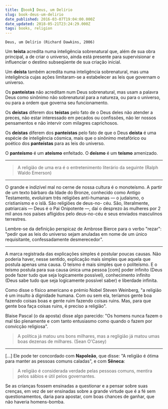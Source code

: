 ```yaml
---
title: [book] Deus, um Delírio
slug: book-deus-um-delirio
date_published: 2016-03-07T19:04:00.000Z
date_updated: 2018-05-21T23:24:29.000Z
tags: books, religion
---
```


    Deus, um Delírio (Richard Dawkins, 2006)
    

Um **teísta** acredita numa inteligência sobrenatural que, além de sua obra principal, a de criar o universo, ainda está presente para supervisionar e influenciar o destino subseqüente de sua criação inicial.

Um **deísta** também acredita numa inteligência sobrenatural, mas uma inteligência cujas ações limitaram-se a estabelecer as leis que governam o universo.

Os **panteístas** não acreditam num Deus sobrenatural, mas usam a palavra Deus como sinônimo não sobrenatural para a natureza, ou para o universo, ou para a ordem que governa seu funcionamento.

Os **deístas** diferem dos **teístas** pelo fato de o Deus deles não atender a preces, não estar interessado em pecados ou confissões, não ler nossos pensamentos e não intervir com milagres caprichosos.

Os **deístas** diferem dos **panteístas** pelo fato de que o Deus **deísta** é uma espécie de inteligência cósmica, mais que o sinônimo metafórico ou poético dos **panteístas** para as leis do universo.

O **panteísmo** é um **ateísmo** enfeitado. O **deísmo** é um **teísmo** amenizado.

---

> A religião de uma era é o entretenimento literário da seguinte (Ralph Waldo Emerson)

---

O grande e indizível mal no cerne de nossa cultura é o monoteísmo. A partir de um texto bárbaro da Idade do Bronze, conhecido como Antigo Testamento, evoluíram três religiões anti-humanas — o judaísmo, o cristianismo e o islã. São religiões de deus-no- céu. São, literalmente, patriarcais — Deus é o Pai Onipotente —, daí o desprezo às mulheres por 2 mil anos nos países afligidos pelo deus-no-céu e seus enviados masculinos terrestres.

Lembre-se da definição perspicaz de Ambrose Bierce para o verbo "rezar": "pedir que as leis do universo sejam anuladas em nome de um único requisitante, confessadamente desmerecedor".

---

A marca registrada das explicações simples é postular poucas causas. Não poderia haver, nesse sentido, explicação mais simples que aquela que postula apenas uma causa. O teísmo é mais simples que o politeísmo. E o teísmo postula para sua causa única uma pessoa [com] poder infinito (Deus pode fazer tudo que seja logicamente possível), conhecimento infinito (Deus sabe tudo que seja logicamente possível saber) e liberdade infinita.

Como disse o físico americano e prémio Nobel Steven Weinberg, "a religião é um insulto à dignidade humana. Com ou sem ela, teríamos gente boa fazendo coisas boas e gente ruim fazendo coisas ruins. Mas, para que gente boa faça coisas ruins, é preciso a religião".

Blaise Pascal (o da aposta) disse algo parecido: "Os homens nunca fazem o mal tão plenamente e com tanto entusiasmo como quando o fazem por convicção religiosa".

> A política já matou uns bons milhares, mas a regligião já matou umas boas dezenas de milhares. (Sean O'Casey)

---

[...] Ele pode ter concordado com **Napoleão**, que disse: "A religião é ótima para manter as pessoas comuns caladas", e com **Sêneca**:

> A religião é considerada verdade pelas pessoas comuns, mentira pelos sábios e útil pelos governantes.

Se as crianças fossem ensinadas a questionar e a pensar sobre suas crenças, em vez de ser ensinadas sobre a grande virtude que é a fé sem questionamentos, daria para apostar, com boas chances de ganhar, que não haveria homens-bomba.
